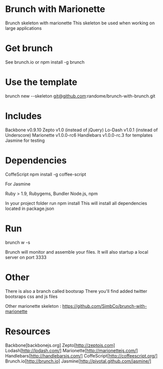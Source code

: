 Brunch with Marionette
==================
Brunch skeleton with marionette
This skeleton be used when working on large applications

Get brunch
===
See brunch.io
or npm install -g brunch

Use the template
===
brunch new <app> --skeleton git@github.com:randome/brunch-with-brunch.git

Includes
===
Backbone v0.9.10
Zepto v1.0 (instead of jQuery)
Lo-Dash v1.0.1 (instead of Underscore)
Marionette v1.0.0-rc6
Handlebars v1.0.0-rc.3 for templates
Jasmine for testing

Dependencies
===
CoffeScript
npm install -g coffee-script

For Jasmine

Ruby > 1.9, Rubygems, Bundler
Node.js, npm

In your project folder
run npm install
This will install all dependencies located in package.json

Run
===
brunch w -s

Brunch will monitor and assemble your files.
It will also startup a local server on port 3333

Other
===
There is also a branch called bootsrap
There you'll find added twitter bootsraps css and js files

Other marionette skeleton :
https://github.com/SimbCo/brunch-with-marionette

Resources
===
Backbone[backbonejs.org]
Zepto[http://zeptojs.com]
Lodash[http://lodash.com/]
Marionette[http://marionettejs.com/]
Handlebars[http://handlebarsjs.com/]
CoffeScript[http://coffeescript.org/]
Brunch.io[http://brunch.io]
Jasmine[http://pivotal.github.com/jasmine/]